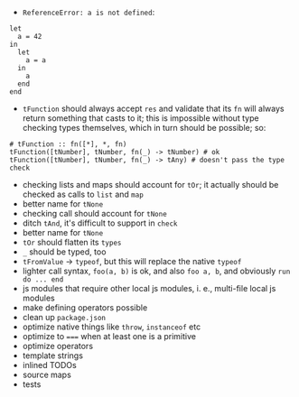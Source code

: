 - `ReferenceError: a is not defined`:
```
let
  a = 42
in
  let
    a = a
  in
    a
  end
end
```
- `tFunction` should always accept `res` and validate that its `fn` will always return something that casts to it; this is impossible without type checking types themselves, which in turn should be possible; so:
```
# tFunction :: fn([*], *, fn)
tFunction([tNumber], tNumber, fn(_) -> tNumber) # ok
tFunction([tNumber], tNumber, fn(_) -> tAny) # doesn't pass the type check
```
- checking lists and maps should account for `tOr`; it actually should be checked as calls to `list` and `map`
- better name for `tNone`
- checking call should account for `tNone`
- ditch `tAnd`, it's difficult to support in `check`
- better name for `tNone`
- `tOr` should flatten its `types`
- `_` should be typed, too
- `tFromValue` -> `typeof`, but this will replace the native `typeof`
- lighter call syntax, `foo(a, b)` is ok, and also `foo a, b`, and obviously `run do ... end`
- js modules that require other local js modules, i. e., multi-file local js modules
- make defining operators possible
- clean up `package.json`
- optimize native things like `throw`, `instanceof` etc
- optimize to `===` when at least one is a primitive
- optimize operators
- template strings
- inlined TODOs
- source maps
- tests

